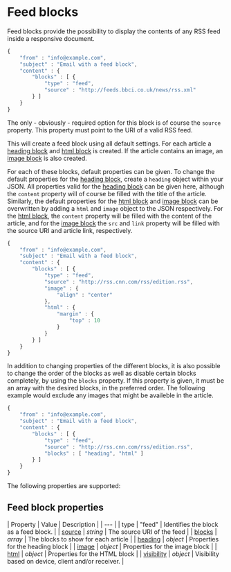 # Feed blocks

Feed blocks provide the possibility to display the contents of any RSS
feed inside a responsive document.

```javascript
{
    "from" : "info@example.com",
    "subject" : "Email with a feed block",
    "content" : {
        "blocks" : [ {
            "type" : "feed",
            "source" : "http://feeds.bbci.co.uk/news/rss.xml"
        } ]
    }
}
```

The only - obviously - required option for this block is of course the `source` 
property. This property must point to the URI of a valid RSS feed.

This will create a feed block using all default settings. For each article a 
[heading block](copernica-docs:ResponsiveEmail/json/block-heading) and 
[html block](copernica-docs:ResponsiveEmail/json/block-html) is created. If the 
article contains an image, an [image block](copernica-docs:ResponsiveEmail/json/block-image) 
is also created.

For each of these blocks, default properties can be given. To change the default 
properties for the [heading block](copernica-docs:ResponsiveEmail/json/block-heading), 
create a `heading` object within your JSON. All properties valid for the 
[heading block](copernica-docs:ResponsiveEmail/json/block-heading) can be given 
here, although the `content` property will of course be filled with the title of 
the article. Similarly, the default properties for the [html block](copernica-docs:ResponsiveEmail/json/block-html) 
and [image block](copernica-docs:ResponsiveEmail/json/block-image) can be 
overwritten by adding a `html` and `image` object to the JSON respectively. 
For the [html block](copernica-docs:ResponsiveEmail/json/block-html), the 
`content` property will be filled with the content of the article, and for the 
[image block](copernica-docs:ResponsiveEmail/json/block-image) the `src` and 
`link` property will be filled with the source URI and article link, respectively.


```javascript
{
    "from" : "info@example.com",
    "subject" : "Email with a feed block",
    "content" : {
        "blocks" : [ {
            "type" : "feed",
            "source" : "http://rss.cnn.com/rss/edition.rss",
            "image" : {
                "align" : "center"
            },
            "html" : {
                "margin" : {
                    "top" : 10
                }
            }
        } ]
    }
}
```

In addition to changing properties of the different blocks, it is also possible 
to change the order of the blocks as well as disable certain blocks completely, 
by using the `blocks` property. If this property is given, it must be an array 
with the desired blocks, in the preferred order. The following example would 
exclude any images that might be availeble in the article.

```javascript
{
    "from" : "info@example.com",
    "subject" : "Email with a feed block",
    "content" : {
        "blocks" : [ {
            "type" : "feed",
            "source" : "http://rss.cnn.com/rss/edition.rss",
            "blocks" : [ "heading", "html" ]
        } ]
    }
}
```

The following properties are supported:

## Feed block properties

| Property | Value | Description |
| --- |
| type | "feed" | Identifies the block as a feed block. |
| [source](copernica-docs:ResponsiveEmail/json/property-source) | _string_ | The source URI of the feed |
| [blocks](copernica-docs:ResponsiveEmail/json/property-feed-blocks) | _array_ | The blocks to show for each article |
| [heading](copernica-docs:ResponsiveEmail/json/block-heading) | _object_ | Properties for the heading block |
| [image](copernica-docs:ResponsiveEmail/json/block-image) | _object_ | Properties for the image block |
| [html](copernica-docs:ResponsiveEmail/json/block-html) | _object_ | Properties for the HTML block |
| [visibility](copernica-docs:ResponsiveEmail/json/property-visibility) | _object_ | Visibility based on device, client and/or receiver. |
